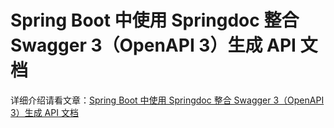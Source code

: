 # Spring Boot 中使用 Springdoc 整合 Swagger 3（OpenAPI 3）生成 API 文档

详细介绍请看文章：[Spring Boot 中使用 Springdoc 整合 Swagger 3（OpenAPI 3）生成 API 文档](xxx)